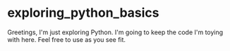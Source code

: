 # exploring_python_basics
Greetings, I'm just exploring Python.  I'm going to keep the code I'm toying with here.  Feel free to use as you see fit.
